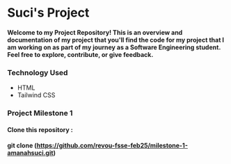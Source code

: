 # Suci's Project

#### Welcome to my **Project Repository**! This is an overview and documentation of my project that you'll find the code for my project that I am working on as part of my journey as a Software Engineering student. Feel free to explore, contribute, or give feedback.

### Technology Used
- HTML
- Tailwind CSS

### Project Milestone 1

#### Clone this repository :
#### git clone (https://github.com/revou-fsse-feb25/milestone-1-amanahsuci.git)
